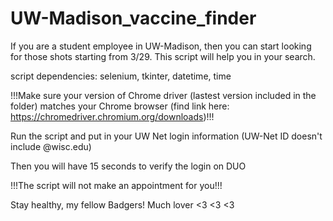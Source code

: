 # UW-Madison_vaccine_finder
If you are a student employee in UW-Madison, then you can start looking for those shots starting from 3/29. This script will help you in your search.

script dependencies: selenium, tkinter, datetime, time

!!!Make sure your version of Chrome driver (lastest version included in the folder) matches your Chrome browser (find link here: https://chromedriver.chromium.org/downloads)!!!

Run the script and put in your UW Net login information (UW-Net ID doesn't include @wisc.edu)

Then you will have 15 seconds to verify the login on DUO

!!!The script will not make an appointment for you!!!

Stay healthy, my fellow Badgers! Much lover <3 <3 <3
